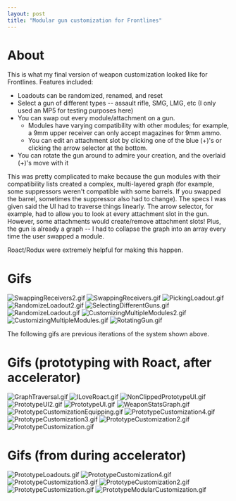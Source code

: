 ```yaml
---
layout: post
title: "Modular gun customization for Frontlines"
---
```


# About

This is what my final version of weapon customization looked like for Frontlines. Features included:

- Loadouts can be randomized, renamed, and reset
- Select a gun of different types -- assault rifle, SMG, LMG, etc (I only used an MP5 for testing purposes here)
- You can swap out every module/attachment on a gun.
  - Modules have varying compatibility with other modules; for example, a 9mm upper receiver can only accept magazines for 9mm ammo.
  - You can edit an attachment slot by clicking one of the blue (+)'s or clicking the arrow selector at the bottom.
- You can rotate the gun around to admire your creation, and the overlaid (+)'s move with it

This was pretty complicated to make because the gun modules with their compatibility lists created a complex, multi-layered graph (for example, some suppressors weren't compatible with some barrels. If you swapped the barrel, sometimes the suppressor also had to change). The specs I was given said the UI had to traverse things linearly. The arrow selector, for example, had to allow you to look at every attachment slot in the gun. However, some attachments would create/remove attachment slots! Plus, the gun is already a graph -- I had to collapse the graph into an array every time the user swapped a module.

Roact/Rodux were extremely helpful for making this happen.

# Gifs

![SwappingReceivers2.gif](https://drive.google.com/uc?id=17EpbA2o2o05WmKJyXwudoHUSW8AkYLBZ&export=download)
![SwappingReceivers.gif](https://drive.google.com/uc?id=1eVHA1xLTl-MBDapMk3Y9F-H9qVMG6QCP&export=download)
![PickingLoadout.gif](https://drive.google.com/uc?id=1SjbYeNm39laBgXUwB-Xd0foUVvIypKVx&export=download)
![RandomizeLoadout2.gif](https://drive.google.com/uc?id=1JV0lvX2YyM5hLQYBJeTjSyxTsK92t7U_&export=download)
![SelectingDifferentGuns.gif](https://drive.google.com/uc?id=196efZPJZRIXQR6ZBrCXljrDHxIExcap0&export=download)
![RandomizeLoadout.gif](https://drive.google.com/uc?id=1z_9HaJWEKqx5mM_H2hDyPZ7akGCBvqR6&export=download)
![CustomizingMultipleModules2.gif](https://drive.google.com/uc?id=1zZxafxk3k0lBsXjadnMP9Lxleb6DncKo&export=download)
![CustomizingMultipleModules.gif](https://drive.google.com/uc?id=1yFpAxmmUnesMmyVXmByl5ZbEMNkuJx6-&export=download)
![RotatingGun.gif](https://drive.google.com/uc?id=1L6ABB6OOR43nOoYORsp61HrAacyTqIUk&export=download)

The following gifs are previous iterations of the system shown above.

# Gifs (prototyping with Roact, after accelerator)

![GraphTraversal.gif](https://drive.google.com/uc?id=138XiGw0rScDvEJp35h5Sf9Oa3ZytlNJV&export=download)
![ILoveRoact.gif](https://drive.google.com/uc?id=1kNzDQhheGrCrY1dU2FEaHn4ZacFxmDZ0&export=download)
![NonClippedPrototypeUI.gif](https://drive.google.com/uc?id=1QwHkQdVJc-I7z8_B6ZH4jBWeDNCv38sK&export=download)
![PrototypeUI2.gif](https://drive.google.com/uc?id=142-xrUtnD0la6_v0H7wBUmRw73e-zVvE&export=download)
![PrototypeUI.gif](https://drive.google.com/uc?id=11wirQuGlCtlMjY3b1_MqyHxgFVdbN93B&export=download)
![WeaponStatsGraph.gif](https://drive.google.com/uc?id=19IhOH0wxkRAh_gxwu9a8sNjhu3E19vXj&export=download)
![PrototypeCustomizationEquipping.gif](https://drive.google.com/uc?id=1lIWowxYTGwKru1DBaGOwF87Xr9XHZwWH&export=download)
![PrototypeCustomization4.gif](https://drive.google.com/uc?id=1WEAZQ6GcLOLR-ZiiL-h1NuRhAhM5Opck&export=download)
![PrototypeCustomization3.gif](https://drive.google.com/uc?id=1hCyPm9_ZCqEgAi73R6zRgyxZQTGuKLMC&export=download)
![PrototypeCustomization2.gif](https://drive.google.com/uc?id=1WvvJwOPhTO9nUhNjNDxY4L2QYVIMTjgI&export=download)
![PrototypeCustomization.gif](https://drive.google.com/uc?id=1_lIEFq_ARV61myf4FQMhVap5XB9YjnRR&export=download)

# Gifs (from during accelerator)

![PrototypeLoadouts.gif](https://drive.google.com/uc?id=1wK0ZsU6WM2SuzvYKs0InHZ-X1Qscz9dI&export=download)
![PrototypeCustomization4.gif](https://drive.google.com/uc?id=1ys6DXArzroELLeVG8NdSVVO4hlF5tErW&export=download)
![PrototypeCustomization3.gif](https://drive.google.com/uc?id=16DxJ6H-w-LZgamQzFZSaPGO1KIGD1tcH&export=download)
![PrototypeCustomization2.gif](https://drive.google.com/uc?id=1m6UQTOIhAnOIEIuU5jlo6TA75cQj8BVZ&export=download)
![PrototypeCustomization.gif](https://drive.google.com/uc?id=1eS95h8UlXuuL6Vg1jCm2emO0lIxrb-_b&export=download)
![PrototypeModularCustomization.gif](https://drive.google.com/uc?id=19-iyzwbUpFyRyCYbZwLDKp7oleOtYqX3&export=download)
